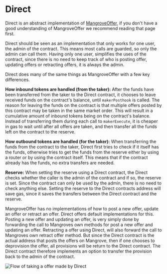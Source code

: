 # Direct
<!-- FIXME: We have another md file "Direct offers" which could be mixed up with this -->
Direct is an abstract implementation of [MangroveOffer](mangrove-offer.md), if you don't have a good understanding of MangroveOffer we recommend reading that page first.

Direct should be seen as an implementation that only works for one user, the admin of the contract. This means most calls are guarded, so only the admin can call them. Having only one user, simplifies the uses of the contract, since there is no need to keep track of who is posting offer, updating offers or retracting offers, it is always the admin.

Direct does many of the same things as MangroveOffer with a few key differences.

**How inbound tokens are handled (from the taker):** After the funds have been transferred from the taker to the Direct contract, it chooses to leave received funds on the contract's balance, until `makerPosthook` is called. The reason for leaving the funds on the contract is that multiple offers posted by this contract may be taken in the same market order. This will result in a cumulative amount of inbound tokens being on the contract's balance. Instead of transferring them during each call to `makerExecute`, it is cheaper in gas to wait until after all offers are taken, and then transfer all the funds left on the contract to the reserve.

**How outbound tokens are handled (for the taker):** When transferring the funds from the contract to the taker, Direct first tries to check if it itself has the funds, otherwise tries to get the funds from the reserve either by using a router or by using the contract itself. This means that if the contract already has the funds, no extra transfers are needed.

**Reserve:** When setting the reserve using a Direct contract, the Direct checks whether the caller is the admin of the contract and if so, the reserve is set. Since the contract can only be used by the admin, there is no need to check anything else. Setting the reserve to the Direct contracts address will save gas, since it saves the transfers between the Direct contract and the reserve.

MangroveOffer has no implementations of how to post a new offer, update an offer or retract an offer. Direct offers default implementations for this. Posting a new offer and updating an offer, is very simply done by forwarding the call to Mangroves own methods for post a new offer and updating an offer. Retracting a offer using Direct, will also forward the call to Mangroves own retract offer method. But since the Direct contract is the actual address that posts the offers on Mangrove, then if one chooses to deprovision<!-- FIXME: link to description of this --> the offer, all provisions will  be return to the Direct contract. The Direct contract therefore implements an option to transfer the provision back to the admin of the contract.

![Flow of taking a offer made by Direct](../.gitbook/assets/Direct.png)

